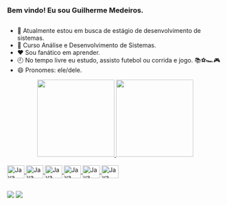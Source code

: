 ### Bem vindo! Eu sou Guilherme Medeiros. 

##


- 🔭 Atualmente estou em busca de estágio de desenvolvimento de sistemas.
- 🌱 Curso Análise e Desenvolvimento de Sistemas.
- ❤ Sou fanático em aprender.
- 🕘 No tempo livre eu estudo, assisto futebol ou corrida e jogo. 📚⚽🏎🎮
- 😄 Pronomes: ele/dele.

<div align="center">
  <a href="https://github.com/GuilhermeGardesh">
  <img height="180em" src="https://github-readme-stats.vercel.app/api?username=GuilhermeGardesh&show_icons=true&theme=dracula&include_all_commits=true&count_private=true"/>
  <img height="180em" src="https://github-readme-stats.vercel.app/api/top-langs/?username=GuilhermeGardesh&layout=compact&langs_count=7&theme=dracula"/>
</div>


<div style="display: inline_block"><br>

  <img align="center" alt="Java" height="30" width="40" src="https://cdn.jsdelivr.net/gh/devicons/devicon/icons/java/java-original-wordmark.svg" />
  <img align="center" alt="Java" height="30" width="40" src="https://cdn.jsdelivr.net/gh/devicons/devicon/icons/javascript/javascript-original.svg" />
  <img align="center" alt="Java" height="30" width="40" src="https://cdn.jsdelivr.net/gh/devicons/devicon/icons/spring/spring-original.svg" />
  <img align="center" alt="Java" height="30" width="40" src="https://cdn.jsdelivr.net/gh/devicons/devicon/icons/mysql/mysql-original.svg" />
  <img align="center" alt="Java" height="30" width="40" src="https://cdn.jsdelivr.net/gh/devicons/devicon/icons/html5/html5-original.svg" />
  <img align="center" alt="Java" height="30" width="40" src="https://cdn.jsdelivr.net/gh/devicons/devicon/icons/css3/css3-original.svg" />
  
</div>

##

<div> 
  <a href = "mailto:guil33310@gmail.com"><img src="https://img.shields.io/badge/Gmail-D14836?style=for-the-badge&logo=gmail&logoColor=white" target="_blank"></a>
  <a href="https://www.linkedin.com/in/guilherme-de-s-medeiros/" target="_blank"><img src="https://img.shields.io/badge/-LinkedIn-%230077B5?style=for-the-badge&logo=linkedin&logoColor=white" target="_blank"></a> 
</div>

